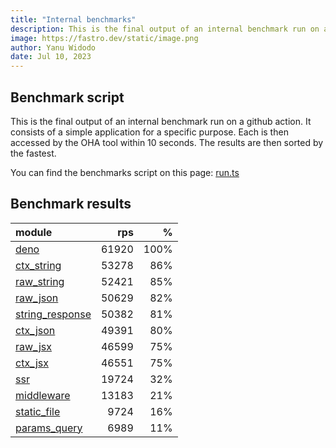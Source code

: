 ```yaml
---
title: "Internal benchmarks"
description: This is the final output of an internal benchmark run on a github action
image: https://fastro.dev/static/image.png
author: Yanu Widodo
date: Jul 10, 2023
---
```


## Benchmark script

This is the final output of an internal benchmark run on a github action. It consists of a simple application for a specific purpose. Each is then accessed by the OHA tool within 10 seconds. The results are then sorted by the fastest.

You can find the benchmarks script on this page: [run.ts](https://github.com/fastrodev/fastro/blob/main/bench/run.ts)

## Benchmark results


| module                                                                                       |   rps |    % |
| :------------------------------------------------------------------------------------------- | ----: | ---: |
| [deno](https://github.com/fastrodev/fastro/blob/main/examples/deno.ts)                       | 61920 | 100% |
| [ctx_string](https://github.com/fastrodev/fastro/blob/main/examples/ctx_string.ts)           | 53278 |  86% |
| [raw_string](https://github.com/fastrodev/fastro/blob/main/examples/raw_string.ts)           | 52421 |  85% |
| [raw_json](https://github.com/fastrodev/fastro/blob/main/examples/raw_json.ts)               | 50629 |  82% |
| [string_response](https://github.com/fastrodev/fastro/blob/main/examples/string_response.ts) | 50382 |  81% |
| [ctx_json](https://github.com/fastrodev/fastro/blob/main/examples/ctx_json.ts)               | 49391 |  80% |
| [raw_jsx](https://github.com/fastrodev/fastro/blob/main/examples/raw_jsx.tsx)                | 46599 |  75% |
| [ctx_jsx](https://github.com/fastrodev/fastro/blob/main/examples/ctx_jsx.tsx)                | 46551 |  75% |
| [ssr](https://github.com/fastrodev/fastro/blob/main/examples/ssr.ts)                         | 19724 |  32% |
| [middleware](https://github.com/fastrodev/fastro/blob/main/examples/middleware.ts)           | 13183 |  21% |
| [static_file](https://github.com/fastrodev/fastro/blob/main/examples/static_file.ts)         |  9724 |  16% |
| [params_query](https://github.com/fastrodev/fastro/blob/main/examples/params_query.ts)       |  6989 |  11% |